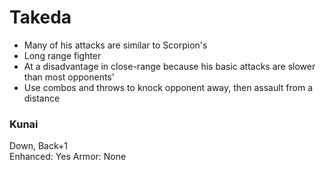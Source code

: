 # Takeda

* Many of his attacks are similar to Scorpion's  
* Long range fighter  
* At a disadvantage in close-range because his basic attacks are slower than most opponents'  
* Use combos and throws to knock opponent away, then assault from a distance  

### Kunai
Down, Back+1  
Enhanced: Yes
Armor: None
